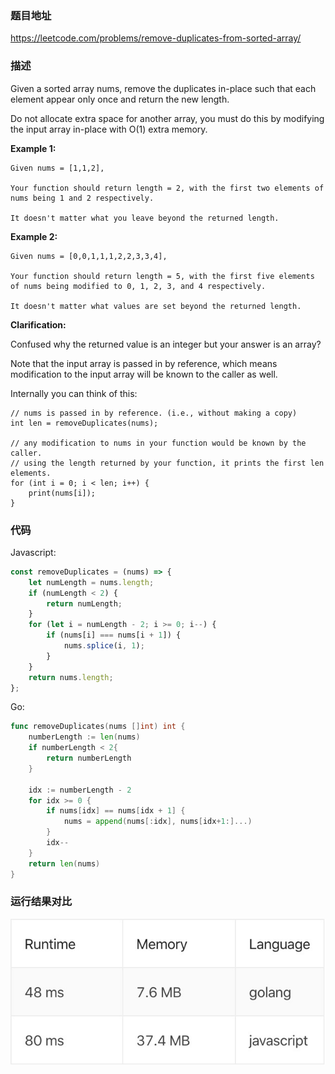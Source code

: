 ### 题目地址
https://leetcode.com/problems/remove-duplicates-from-sorted-array/

### 描述

Given a sorted array nums, remove the duplicates in-place such that each element appear only once and return the new length.

Do not allocate extra space for another array, you must do this by modifying the input array in-place with O(1) extra memory.

**Example 1:**

```
Given nums = [1,1,2],

Your function should return length = 2, with the first two elements of nums being 1 and 2 respectively.

It doesn't matter what you leave beyond the returned length.
```

**Example 2:**

```
Given nums = [0,0,1,1,1,2,2,3,3,4],

Your function should return length = 5, with the first five elements of nums being modified to 0, 1, 2, 3, and 4 respectively.

It doesn't matter what values are set beyond the returned length.
```

**Clarification:**

Confused why the returned value is an integer but your answer is an array?

Note that the input array is passed in by reference, which means modification to the input array will be known to the caller as well.

Internally you can think of this:

```
// nums is passed in by reference. (i.e., without making a copy)
int len = removeDuplicates(nums);

// any modification to nums in your function would be known by the caller.
// using the length returned by your function, it prints the first len elements.
for (int i = 0; i < len; i++) {
    print(nums[i]);
}
```

### 代码
Javascript:
```javascript
const removeDuplicates = (nums) => {
    let numLength = nums.length;
    if (numLength < 2) {
        return numLength;
    }
    for (let i = numLength - 2; i >= 0; i--) {
        if (nums[i] === nums[i + 1]) {
            nums.splice(i, 1);
        }
    }
    return nums.length;
};
```
Go:
```go
func removeDuplicates(nums []int) int {
    numberLength := len(nums)
    if numberLength < 2{
        return numberLength
    }
    
    idx := numberLength - 2
    for idx >= 0 {
        if nums[idx] == nums[idx + 1] {
            nums = append(nums[:idx], nums[idx+1:]...)
        }
        idx--
    }
    return len(nums)
}
```

### 运行结果对比
![运行结果对比](../solutions/26/compare.jpg)